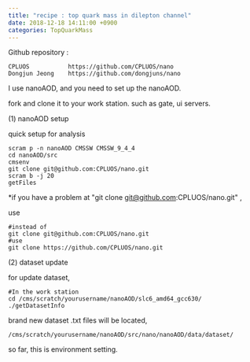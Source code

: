```yaml
---
title: "recipe : top quark mass in dilepton channel"
date: 2018-12-18 14:11:00 +0900
categories: TopQuarkMass
---
```

Github repository : 
```
CPLUOS           https://github.com/CPLUOS/nano 
Dongjun Jeong    https://github.com/dongjuns/nano 
```
I use nanoAOD, and you need to set up the nanoAOD.

fork and clone it to your work station. such as gate, ui servers.

(1) nanoAOD setup

quick setup for analysis
```
scram p -n nanoAOD CMSSW CMSSW_9_4_4
cd nanoAOD/src
cmsenv
git clone git@github.com:CPLUOS/nano.git
scram b -j 20
getFiles
```

*if you have a problem at
"git clone git@github.com:CPLUOS/nano.git" ,

use
```
#instead of 
git clone git@github.com:CPLUOS/nano.git
#use        
git clone https://github.com/CPLUOS/nano.git
```

(2) dataset update

for update dataset,
```
#In the work station
cd /cms/scratch/yourusername/nanoAOD/slc6_amd64_gcc630/
./getDatasetInfo
```

brand new dataset .txt files will be located, 
```
/cms/scratch/yourusername/nanoAOD/src/nano/nanoAOD/data/dataset/
```


so far, this is environment setting.
